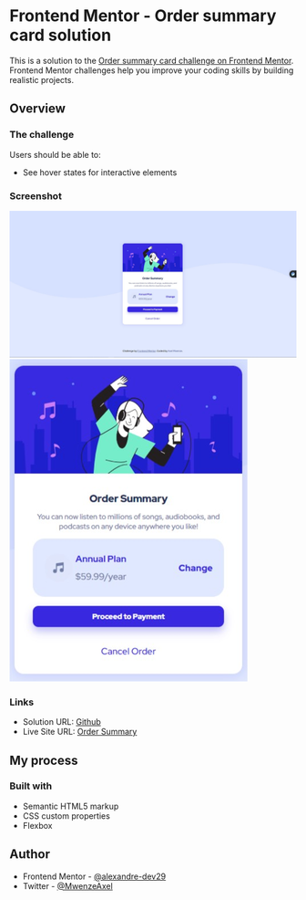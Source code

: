 # Frontend Mentor - Order summary card solution

This is a solution to the [Order summary card challenge on Frontend Mentor](https://www.frontendmentor.io/challenges/order-summary-component-QlPmajDUj). Frontend Mentor challenges help you improve your coding skills by building realistic projects. 

## Overview

### The challenge

Users should be able to:

- See hover states for interactive elements

### Screenshot

![](./screenShots/desktop.jpg)
![](./screenShots/card.jpg)

### Links

- Solution URL: [Github](https://github.com/alexandre-dev29/Order-summary-card-challenge)
- Live Site URL: [Order Summary](https://order-challenge-axel.netlify.app/)

## My process

### Built with

- Semantic HTML5 markup
- CSS custom properties
- Flexbox


## Author

[comment]: <> (- Website - [Add your name here]&#40;https://www.your-site.com&#41;)
- Frontend Mentor - [@alexandre-dev29](https://www.frontendmentor.io/profile/alexandre-dev29)
- Twitter - [@MwenzeAxel](https://twitter.com/MwenzeAxel)

